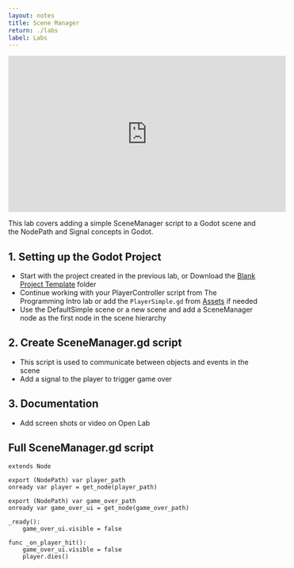 ```yaml
---
layout: notes
title: Scene Manager
return: ./labs
label: Labs
---
```


<iframe width="560" height="315" src="https://www.youtube.com/embed/30I1BoK4UJ8?rel=0" frameborder="0" allowfullscreen></iframe>

This lab covers adding a simple SceneManager script to a Godot scene and the NodePath and Signal concepts in Godot.

## 1. Setting up the Godot Project
- Start with the project created in the previous lab, or Download the [Blank Project Template](./Blank_Template.zip) folder
- Continue working with your PlayerController script from The Programming Intro lab or add the `PlayerSimple.gd` from [Assets](./270_Assets.zip) if needed
- Use the DefaultSimple scene or a new scene and add a SceneManager node as the first node in the scene hierarchy

## 2. Create SceneManager.gd script
- This script is used to communicate between objects and events in the scene
- Add a signal to the player to trigger game over

## 3. Documentation
- Add screen shots or video on Open Lab

## Full SceneManager.gd script
```
extends Node

export (NodePath) var player_path
onready var player = get_node(player_path)

export (NodePath) var game_over_path
onready var game_over_ui = get_node(game_over_path)

_ready():
	game_over_ui.visible = false

func _on_player_hit():
	game_over_ui.visible = false
	player.dies()

```